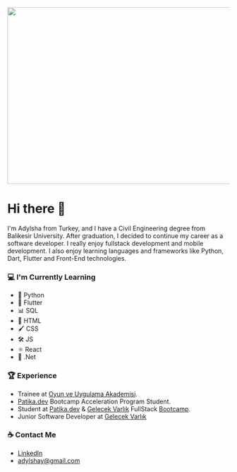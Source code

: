 <img src= "https://media.giphy.com/media/MeJgB3yMMwIaHmKD4z/giphy.gif" height='400' width='1000'/> 

# Hi there 👋     

I'm Adylsha from Turkey, and I have a Civil Engineering degree from Balikesir University. After graduation, I decided to continue my career as a software developer. I really enjoy fullstack development and mobile development. I also enjoy learning languages and frameworks like Python, Dart, Flutter and Front-End technologies.

### 💻 I'm Currently Learning
- 🐍 Python
- 📱 Flutter
- 📊 SQL
- 📄 HTML
- 🖌 CSS
- 🛠 JS
- ⚛ React
- 💾 .Net

### 🏆 Experience
-  Trainee at [Oyun ve Uygulama Akademisi](https://oyunveuygulamaakademisi.com/).
-  [Patika.dev](https://www.patika.dev/) Bootcamp Acceleration Program Student.
-  Student at [Patika.dev](https://www.patika.dev/) & [Gelecek Varlık](https://www.gelecekvarlik.com.tr/) FullStack [Bootcamp](https://github.com/GelecekVarlik-FullStack-Bootcamp).
-  Junior Software Developer at [Gelecek Varlık](https://www.gelecekvarlik.com.tr/)

### ☕ Contact Me
- [LinkedIn](https://www.linkedin.com/in/adylsha-yumayev/)
- adylshay@gmail.com
